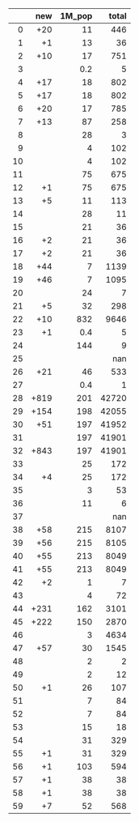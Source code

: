 |    |   new |   1M_pop |   total |
|---:|------:|---------:|--------:|
|  0 |   +20 |     11   |     446 |
|  1 |    +1 |     13   |      36 |
|  2 |   +10 |     17   |     751 |
|  3 |       |      0.2 |       5 |
|  4 |   +17 |     18   |     802 |
|  5 |   +17 |     18   |     802 |
|  6 |   +20 |     17   |     785 |
|  7 |   +13 |     87   |     258 |
|  8 |       |     28   |       3 |
|  9 |       |      4   |     102 |
| 10 |       |      4   |     102 |
| 11 |       |     75   |     675 |
| 12 |    +1 |     75   |     675 |
| 13 |    +5 |     11   |     113 |
| 14 |       |     28   |      11 |
| 15 |       |     21   |      36 |
| 16 |    +2 |     21   |      36 |
| 17 |    +2 |     21   |      36 |
| 18 |   +44 |      7   |    1139 |
| 19 |   +46 |      7   |    1095 |
| 20 |       |     24   |       7 |
| 21 |    +5 |     32   |     298 |
| 22 |   +10 |    832   |    9646 |
| 23 |    +1 |      0.4 |       5 |
| 24 |       |    144   |       9 |
| 25 |       |          |     nan |
| 26 |   +21 |     46   |     533 |
| 27 |       |      0.4 |       1 |
| 28 |  +819 |    201   |   42720 |
| 29 |  +154 |    198   |   42055 |
| 30 |   +51 |    197   |   41952 |
| 31 |       |    197   |   41901 |
| 32 |  +843 |    197   |   41901 |
| 33 |       |     25   |     172 |
| 34 |    +4 |     25   |     172 |
| 35 |       |      3   |      53 |
| 36 |       |     11   |       6 |
| 37 |       |          |     nan |
| 38 |   +58 |    215   |    8107 |
| 39 |   +56 |    215   |    8105 |
| 40 |   +55 |    213   |    8049 |
| 41 |   +55 |    213   |    8049 |
| 42 |    +2 |      1   |       7 |
| 43 |       |      4   |      72 |
| 44 |  +231 |    162   |    3101 |
| 45 |  +222 |    150   |    2870 |
| 46 |       |      3   |    4634 |
| 47 |   +57 |     30   |    1545 |
| 48 |       |      2   |       2 |
| 49 |       |      2   |      12 |
| 50 |    +1 |     26   |     107 |
| 51 |       |      7   |      84 |
| 52 |       |      7   |      84 |
| 53 |       |     15   |      18 |
| 54 |       |     31   |     329 |
| 55 |    +1 |     31   |     329 |
| 56 |    +1 |    103   |     594 |
| 57 |    +1 |     38   |      38 |
| 58 |    +1 |     38   |      38 |
| 59 |    +7 |     52   |     568 |